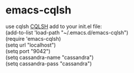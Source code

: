 # emacs-cqlsh
use cqlsh <a href="https://docs.datastax.com/en/install/6.8/install/installCqlsh.html">CQLSH</a>
add to your init.el file:<br>
(add-to-list 'load-path "~/.emacs.d/emacs-cqlsh")<br>
(require 'emacs-cqlsh)<br>
(setq url "localhost")<br>
(setq port "9042")<br>
(setq cassandra-name "cassandra")<br>
(setq cassandra-pass "cassandra")<br>
